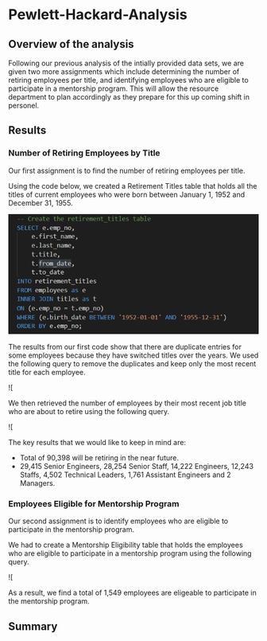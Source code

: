 # Pewlett-Hackard-Analysis

## Overview of the analysis

Following our previous analysis of the intially provided data sets, we are given two more assignments which include determining the number of retiring employees per title, and identifying employees who are eligible to participate in a mentorship program. This will allow the resource department to plan accordingly as they prepare for this up coming shift in personel. 

## Results

### Number of Retiring Employees by Title

Our first assignment is to find the number of retiring employees per title. 

Using the code below, we created a Retirement Titles table that holds all the titles of current employees who were born between January 1, 1952 and December 31, 1955.

![](Queries/Capture1.PNG)

The results from our first code show that there are duplicate entries for some employees because they have switched titles over the years. We used the following query to remove the duplicates and keep only the most recent title for each employee. 

![

We then retrieved the number of employees by their most recent job title who are about to retire using the following query. 

![

The key results that we would like to keep in mind are: 

- Total of 90,398 will be retiring in the near future.
- 29,415 Senior Engineers, 28,254 Senior Staff, 14,222 Engineers, 12,243 Staffs, 4,502 Technical Leaders, 1,761 Assistant Engineers and 2 Managers. 

### Employees Eligible for Mentorship Program

Our second assignment is to identify employees who are eligible to participate in the mentorship program. 

We had to create a Mentorship Eligibility table that holds the employees who are eligible to participate in a mentorship program using the following query. 

![

As a result, we find a total of 1,549 employees are eligeable to participate in the mentorship program. 

## Summary 




